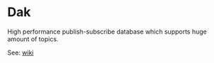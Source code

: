 # Dak

High performance publish-subscribe database which supports huge amount of topics.

See: [wiki](https://github.com/tdzl2003/dak/wiki)
